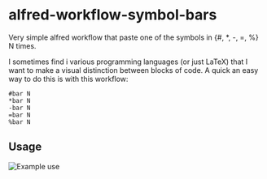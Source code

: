 # alfred-workflow-symbol-bars
Very simple alfred workflow that paste one of the symbols in {#, *, -, =, %} N times.

I sometimes find i various programming languages (or just LaTeX) that I want to make a visual distinction between blocks of code. A quick an easy way to do this is with this workflow:

```
#bar N
*bar N
-bar N
=bar N
%bar N
```

## Usage
![Example use](https://i.imgur.com/IRjLniy.gif)
